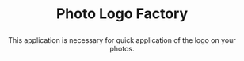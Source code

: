 # <p align="center">Photo Logo Factory
<p align="center">This application is necessary for quick application of the logo on your photos.